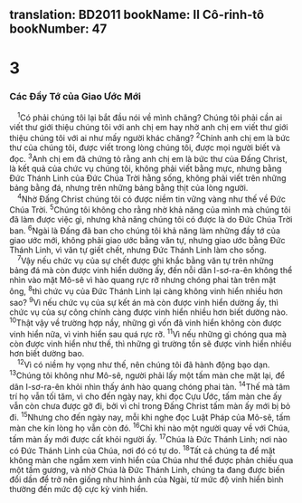 translation: BD2011
bookName: II Cô-rinh-tô 
bookNumber: 47
-------

<div class="title"><h1>3</h1><h3>Các Ðầy Tớ của Giao Ước Mới</h3></div>
<span class="verse 2co_3_1"> <sup>1</sup>Có phải chúng tôi lại bắt đầu nói về mình chăng? Chúng tôi phải cần ai viết thư giới thiệu chúng tôi với anh chị em hay nhờ anh chị em viết thư giới thiệu chúng tôi với ai như mấy người khác chăng? </span>
<span class="verse 2co_3_2"><sup>2</sup>Chính anh chị em là bức thư của chúng tôi, được viết trong lòng chúng tôi, được mọi người biết và đọc. </span>
<span class="verse 2co_3_3"><sup>3</sup>Anh chị em đã chứng tỏ rằng anh chị em là bức thư của Ðấng Christ, là kết quả của chức vụ chúng tôi, không phải viết bằng mực, nhưng bằng Ðức Thánh Linh của Ðức Chúa Trời hằng sống, không phải viết trên những bảng bằng đá, nhưng trên những bảng bằng thịt của lòng người.<br/></span>
<span class="verse 2co_3_4"> <sup>4</sup>Nhờ Ðấng Christ chúng tôi có được niềm tin vững vàng như thế về Ðức Chúa Trời. </span>
<span class="verse 2co_3_5"><sup>5</sup>Chúng tôi không cho rằng nhờ khả năng của mình mà chúng tôi đã làm được việc gì, nhưng khả năng chúng tôi có được là do Ðức Chúa Trời ban. </span>
<span class="verse 2co_3_6"><sup>6</sup>Ngài là Ðấng đã ban cho chúng tôi khả năng làm những đầy tớ của giao ước mới, không phải giao ước bằng văn tự, nhưng giao ước bằng Ðức Thánh Linh, vì văn tự giết chết, nhưng Ðức Thánh Linh làm cho sống.<br/></span>
<span class="verse 2co_3_7"> <sup>7</sup>Vậy nếu chức vụ của sự chết được ghi khắc bằng văn tự trên những bảng đá mà còn được vinh hiển dường ấy, đến nỗi dân I-sơ-ra-ên không thể nhìn vào mặt Mô-sê vì hào quang rực rỡ nhưng chóng phai tàn trên mặt ông, </span>
<span class="verse 2co_3_8"><sup>8</sup>thì chức vụ của Ðức Thánh Linh lại càng không vinh hiển nhiều hơn sao? </span>
<span class="verse 2co_3_9"><sup>9</sup>Vì nếu chức vụ của sự kết án mà còn được vinh hiển dường ấy, thì chức vụ của sự công chính càng được vinh hiển nhiều hơn biết dường nào. </span>
<span class="verse 2co_3_10"><sup>10</sup>Thật vậy về trường hợp nầy, những gì vốn đã vinh hiển không còn được vinh hiển nữa, vì vinh hiển sau quá rực rỡ. </span>
<span class="verse 2co_3_11"><sup>11</sup>Vì nếu những gì chóng qua mà còn được vinh hiển như thế, thì những gì trường tồn sẽ được vinh hiển nhiều hơn biết dường bao.<br/></span>
<span class="verse 2co_3_12"> <sup>12</sup>Vì có niềm hy vọng như thế, nên chúng tôi đã hành động bạo dạn. </span>
<span class="verse 2co_3_13"><sup>13</sup>Chúng tôi không như Mô-sê, người phải lấy một tấm màn che mặt lại, để dân I-sơ-ra-ên khỏi nhìn thấy ánh hào quang chóng phai tàn. </span>
<span class="verse 2co_3_14"><sup>14</sup>Thế mà tâm trí họ vẫn tối tăm, vì cho đến ngày nay, khi đọc Cựu Ước, tấm màn che ấy vẫn còn chưa được gỡ đi, bởi vì chỉ trong Ðấng Christ tấm màn ấy mới bị bỏ đi. </span>
<span class="verse 2co_3_15"><sup>15</sup>Nhưng cho đến ngày nay, mỗi khi nghe đọc Luật Pháp của Mô-sê, tấm màn che kín lòng họ vẫn còn đó. </span>
<span class="verse 2co_3_16"><sup>16</sup>Chỉ khi nào một người quay về với Chúa, tấm màn ấy mới được cất khỏi người ấy. </span>
<span class="verse 2co_3_17"><sup>17</sup>Chúa là Ðức Thánh Linh; nơi nào có Ðức Thánh Linh của Chúa, nơi đó có tự do. </span>
<span class="verse 2co_3_18"><sup>18</sup>Tất cả chúng ta để mặt không màn che ngắm xem vinh hiển của Chúa như thể được phản chiếu qua một tấm gương, và nhờ Chúa là Ðức Thánh Linh, chúng ta đang được biến đổi dần để trở nên giống như hình ảnh của Ngài, từ mức độ vinh hiển bình thường đến mức độ cực kỳ vinh hiển.<br/></span>
